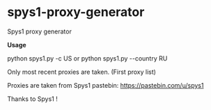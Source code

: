 # spys1-proxy-generator
Spys1 proxy generator

<b>Usage</b>

python spys1.py -c US
or
python spys1.py --country RU


Only most recent proxies are taken. (First proxy list)


Proxies are taken from Spys1 pastebin: https://pastebin.com/u/spys1

Thanks to Spys1 ! 

